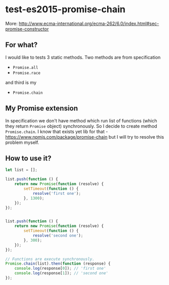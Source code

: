 # test-es2015-promise-chain

More: http://www.ecma-international.org/ecma-262/6.0/index.html#sec-promise-constructor

## For what?

I would like to tests 3 static methods. Two methods are from specification
 
 - `Promise.all`
 - `Promise.race`

and third is my

 - `Promise.chain`

## My Promise extension

In specification we don't have method which run list of functions (which they return `Promise` object) synchronously.
So I decide to create method `Promise.chain`. I know that exists yet lib for that - https://www.npmjs.com/package/promise-chain
but I will try to resolve this problem myself.

## How to use it?

```javascript
let list = [];

list.push(function () {
    return new Promise(function (resolve) {
        setTimeout(function () {
            resolve('first one');
        }, 1300);
    });
});


list.push(function () {
    return new Promise(function (resolve) {
        setTimeout(function () {
            resolve('second one');
        }, 300);
    });
});

// Functions are execute synchronously.
Promise.chain(list).then(function (response) {
    console.log(response[0]); // 'first one'
    console.log(response[1]); // 'second one'
});
```
